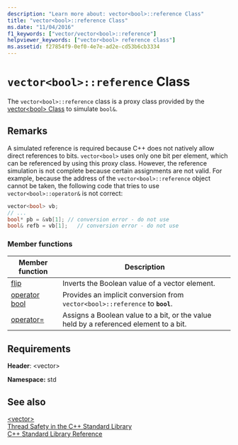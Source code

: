 ```yaml
---
description: "Learn more about: vector<bool>::reference Class"
title: "vector<bool>::reference Class"
ms.date: "11/04/2016"
f1_keywords: ["vector/vector<bool>::reference"]
helpviewer_keywords: ["vector<bool> reference class"]
ms.assetid: f27854f9-0ef0-4e7e-ad2e-cd53b6cb3334
---
```

# `vector<bool>::reference` Class

The `vector<bool>::reference` class is a proxy class provided by the [vector\<bool> Class](../standard-library/vector-bool-class.md) to simulate `bool&`.

## Remarks

A simulated reference is required because C++ does not natively allow direct references to bits. `vector<bool>` uses only one bit per element, which can be referenced by using this proxy class. However, the reference simulation is not complete because certain assignments are not valid. For example, because the address of the `vector<bool>::reference` object cannot be taken, the following code that tries to use `vector<bool>::operator&` is not correct:

```cpp
vector<bool> vb;
// ...
bool* pb = &vb[1]; // conversion error - do not use
bool& refb = vb[1];   // conversion error - do not use
```

### Member functions

|Member function|Description|
|-|-|
|[flip](../standard-library/vector-bool-reference-flip.md)|Inverts the Boolean value of a vector element.|
|[operator bool](../standard-library/vector-bool-reference-operator-bool.md)|Provides an implicit conversion from `vector<bool>::reference` to **`bool`**.|
|[operator=](../standard-library/vector-bool-reference-operator-assign.md)|Assigns a Boolean value to a bit, or the value held by a referenced element to a bit.|

## Requirements

**Header**: \<vector>

**Namespace:** std

## See also

[\<vector>](../standard-library/vector.md)\
[Thread Safety in the C++ Standard Library](../standard-library/thread-safety-in-the-cpp-standard-library.md)\
[C++ Standard Library Reference](../standard-library/cpp-standard-library-reference.md)
